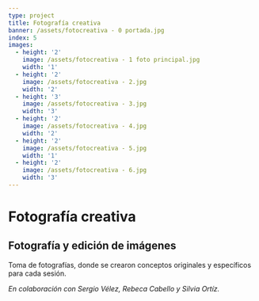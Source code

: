 ```yaml
---
type: project
title: Fotografía creativa
banner: /assets/fotocreativa - 0 portada.jpg
index: 5
images:
  - height: '2'
    image: /assets/fotocreativa - 1 foto principal.jpg
    width: '1'
  - height: '2'
    image: /assets/fotocreativa - 2.jpg
    width: '2'
  - height: '3'
    image: /assets/fotocreativa - 3.jpg
    width: '3'
  - height: '2'
    image: /assets/fotocreativa - 4.jpg
    width: '2'
  - height: '2'
    image: /assets/fotocreativa - 5.jpg
    width: '1'
  - height: '2'
    image: /assets/fotocreativa - 6.jpg
    width: '3'
---
```

# Fotografía creativa

## Fotografía y edición de imágenes

Toma de fotografías, donde se crearon conceptos originales y específicos para cada sesión.

_En colaboración con Sergio Vélez, Rebeca Cabello y Silvia Ortíz._
